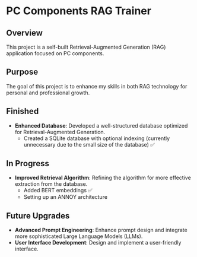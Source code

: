 # PC Components RAG Trainer

## Overview

This project is a self-built Retrieval-Augmented Generation (RAG) application focused on PC components.

## Purpose 

The goal of this project is to enhance my skills in both RAG technology for personal and professional growth.



## Finished

- **Enhanced Database**: Developed a well-structured database optimized for Retrieval-Augmented Generation.
  - Created a SQLite database with optional indexing (currently unnecessary due to the small size of the database) ✅

## In Progress

- **Improved Retrieval Algorithm**: Refining the algorithm for more effective extraction from the database.
  - Added BERT embeddings ✅
  - Setting up an ANNOY architecture

## Future Upgrades

- **Advanced Prompt Engineering**: Enhance prompt design and integrate more sophisticated Large Language Models (LLMs).
- **User Interface Development**: Design and implement a user-friendly interface.
